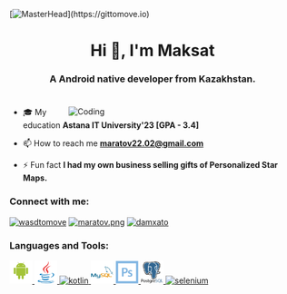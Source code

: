 [![MasterHead](https://1.bp.blogspot.com/-7A4WynwLsM...)](https://gittomove.io)
<h1 align="center">Hi 👋, I'm Maksat</h1>
<h3 align="center">A Android native developer from Kazakhstan.</h3>
<h1>	</h1>
<img align="right" alt="Coding" width="400" src="https://media.tenor.com/YUzRkMOL-3EAAAAC/programming-computer-frog.gif">


- 🎓 My education **Astana IT University'23 [GPA - 3.4]**

- 📫 How to reach me **maratov22.02@gmail.com**

- ⚡ Fun fact **I had my own business selling gifts of Personalized Star Maps.**

<h3 align="left">Connect with me:</h3>
<p align="left">
<a href="https://linkedin.com/in/wasdtomove" target="blank"><img align="center" src="https://raw.githubusercontent.com/rahuldkjain/github-profile-readme-generator/master/src/images/icons/Social/linked-in-alt.svg" alt="wasdtomove" height="30" width="40" /></a>
<a href="https://instagram.com/maratov.png" target="blank"><img align="center" src="https://raw.githubusercontent.com/rahuldkjain/github-profile-readme-generator/master/src/images/icons/Social/instagram.svg" alt="maratov.png" height="30" width="40" /></a>
<a href="https://www.leetcode.com/damxato" target="blank"><img align="center" src="https://raw.githubusercontent.com/rahuldkjain/github-profile-readme-generator/master/src/images/icons/Social/leet-code.svg" alt="damxato" height="30" width="40" /></a>
</p>

<h3 align="left">Languages and Tools:</h3>
<p align="left"> <a href="https://developer.android.com" target="_blank" rel="noreferrer"> <img src="https://raw.githubusercontent.com/devicons/devicon/master/icons/android/android-original-wordmark.svg" alt="android" width="40" height="40"/> </a> <a href="https://www.java.com" target="_blank" rel="noreferrer"> <img src="https://raw.githubusercontent.com/devicons/devicon/master/icons/java/java-original.svg" alt="java" width="40" height="40"/> </a> <a href="https://kotlinlang.org" target="_blank" rel="noreferrer"> <img src="https://www.vectorlogo.zone/logos/kotlinlang/kotlinlang-icon.svg" alt="kotlin" width="40" height="40"/> </a> <a href="https://www.mysql.com/" target="_blank" rel="noreferrer"> <img src="https://raw.githubusercontent.com/devicons/devicon/master/icons/mysql/mysql-original-wordmark.svg" alt="mysql" width="40" height="40"/> </a> <a href="https://www.photoshop.com/en" target="_blank" rel="noreferrer"> <img src="https://raw.githubusercontent.com/devicons/devicon/master/icons/photoshop/photoshop-line.svg" alt="photoshop" width="40" height="40"/> </a> <a href="https://www.postgresql.org" target="_blank" rel="noreferrer"> <img src="https://raw.githubusercontent.com/devicons/devicon/master/icons/postgresql/postgresql-original-wordmark.svg" alt="postgresql" width="40" height="40"/> </a> <a href="https://www.selenium.dev" target="_blank" rel="noreferrer"> <img src="https://raw.githubusercontent.com/detain/svg-logos/780f25886640cef088af994181646db2f6b1a3f8/svg/selenium-logo.svg" alt="selenium" width="40" height="40"/> </a> </p>

